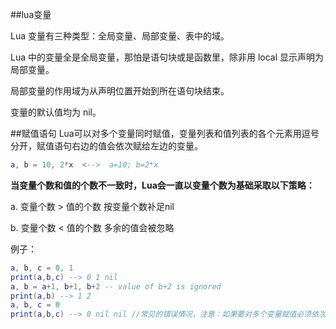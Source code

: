##lua变量

Lua 变量有三种类型：全局变量、局部变量、表中的域。

Lua 中的变量全是全局变量，那怕是语句块或是函数里，除非用 local 显示声明为局部变量。

局部变量的作用域为从声明位置开始到所在语句块结束。

变量的默认值均为 nil。

##赋值语句
Lua可以对多个变量同时赋值，变量列表和值列表的各个元素用逗号分开，赋值语句右边的值会依次赋给左边的变量。
```lua
a, b = 10, 2*x  <-->  a=10; b=2*x 
```
**当变量个数和值的个数不一致时，Lua会一直以变量个数为基础采取以下策略：**

a. 变量个数 > 值的个数 按变量个数补足nil   

b. 变量个数 < 值的个数 多余的值会被忽略


例子：
```lua
a, b, c = 0, 1 
print(a,b,c) --> 0 1 nil 
a, b = a+1, b+1, b+2 -- value of b+2 is ignored 
print(a,b) --> 1 2 
a, b, c = 0 
print(a,b,c) --> 0 nil nil //常见的错误情况，注意：如果要对多个变量赋值必须依次对每个变量赋值。

```